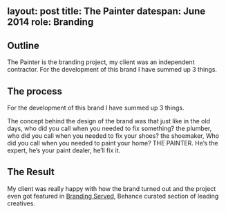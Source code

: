 layout:   post
title:    The Painter
datespan: June 2014
role:     Branding
---

## Outline

The Painter is the branding project, my client was an independent contractor.
For the development of this brand I have summed up 3 things.

## The process

For the development of this brand I have summed up 3 things.

The concept behind the design of the brand was that just like in the old days, who did you call when you needed to fix something? the plumber, who did you call when you needed to fix your shoes? the shoemaker, Who did you call when you needed to paint your home? THE PAINTER. He’s the expert, he’s your paint dealer, he’ll fix it.

## The Result

My client was really happy with how the brand turned out and the project even got featured in [Branding Served](http://www.brandingserved.com/gallery/17927415/THE-PAINTER), Behance curated section of leading creatives. 
